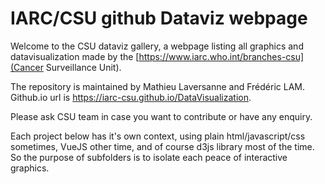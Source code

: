 # IARC/CSU github Dataviz webpage

Welcome to the CSU dataviz gallery, a webpage listing all graphics and datavisualization made by the [https://www.iarc.who.int/branches-csu](Cancer Surveillance Unit). 

The repository is maintained by Mathieu Laversanne and Frédéric LAM.
Github.io url is https://iarc-csu.github.io/DataVisualization. 

Please ask CSU team in case you want to contribute or have any enquiry. 

Each project below has it's own context, using plain html/javascript/css sometimes, VueJS other time, and of course d3js library most of the time. So the purpose of subfolders is to isolate each peace of interactive graphics. 

